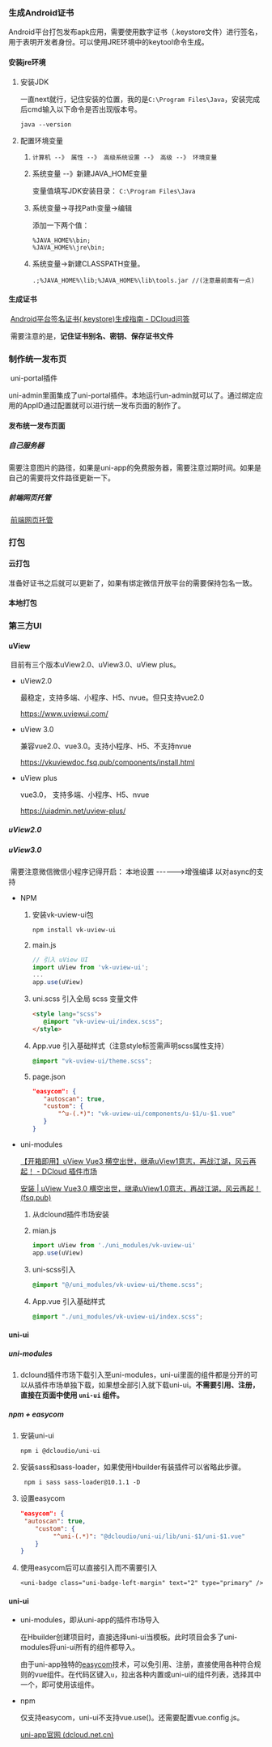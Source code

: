 ### 生成Android证书

​	Android平台打包发布apk应用，需要使用数字证书（.keystore文件）进行签名，用于表明开发者身份。可以使用JRE环境中的keytool命令生成。

#### 安装jre环境

1. 安装JDK

   一直next就行，记住安装的位置，我的是`C:\Program Files\Java`，安装完成后cmd输入以下命令是否出现版本号。

   ```
   java --version
   ```

2. 配置环境变量

   1.   `计算机 --》 属性 --》 高级系统设置 --》 高级 --》 环境变量`	

   2. 系统变量  --》新建JAVA_HOME变量

      变量值填写JDK安装目录： `C:\Program Files\Java`

   3. 系统变量→寻找Path变量→编辑

      添加一下两个值：

      ```
      %JAVA_HOME%\bin;
      %JAVA_HOME%\jre\bin;
      ```

   4. 系统变量→新建CLASSPATH变量。

      ```
      .;%JAVA_HOME%\lib;%JAVA_HOME%\lib\tools.jar //(注意最前面有一点)
      ```

#### 生成证书

​	[Android平台签名证书(.keystore)生成指南 - DCloud问答](https://ask.dcloud.net.cn/article/35777)

​	需要注意的是，**记住证书别名、密钥、保存证书文件**

### 制作统一发布页

​	uni-portal插件

​	uni-admin里面集成了uni-portal插件。本地运行un-admin就可以了。通过绑定应用的AppID通过配置就可以进行统一发布页面的制作了。

#### 发布统一发布页面

##### 自己服务器

​	需要注意图片的路径，如果是uni-app的免费服务器，需要注意过期时间。如果是自己的需要将文件路径更新一下。

##### 前端网页托管

​	[前端网页托管](https://uniapp.dcloud.net.cn/uniCloud/hosting.html)

### 打包

#### 云打包

​	准备好证书之后就可以更新了，如果有绑定微信开放平台的需要保持包名一致。

#### 本地打包

### 第三方UI

#### uView

​	目前有三个版本uView2.0、uView3.0、uView plus。

- uView2.0 

  最稳定，支持多端、小程序、H5、nvue。但只支持vue2.0

  https://www.uviewui.com/

- uView 3.0

  兼容vue2.0、vue3.0。支持小程序、H5、不支持nvue

  https://vkuviewdoc.fsq.pub/components/install.html

- uView plus

  vue3.0， 支持多端、小程序、H5、nvue

  https://uiadmin.net/uview-plus/

##### uView2.0

##### uView3.0

​		需要注意微信微信小程序记得开启： 本地设置 ------>增强编译	以对async的支持

- NPM

  1. 安装vk-uview-ui包

     ```
     npm install vk-uview-ui
     ```

  2. main.js

     ```js
     // 引入 uView UI
     import uView from 'vk-uview-ui';
     ...
     app.use(uView)
     ```

  3. uni.scss 引入全局 scss 变量文件 

     ```html
     <style lang="scss">
     	@import "vk-uview-ui/index.scss";
     </style>
     ```

  4. App.vue 引入基础样式（注意style标签需声明scss属性支持） 

     ```css
     @import "vk-uview-ui/theme.scss";
     ```

  5. page.json

     ```json
     "easycom": {
     	"autoscan": true,
     	"custom": {
     		"^u-(.*)": "vk-uview-ui/components/u-$1/u-$1.vue"
     	}
     }
     ```

- uni-modules

  [【开箱即用】uView Vue3 横空出世，继承uView1意志，再战江湖，风云再起！ - DCloud 插件市场](https://ext.dcloud.net.cn/plugin?id=6692)
  
  [安装 | uView Vue3.0 横空出世，继承uView1.0意志，再战江湖，风云再起！ (fsq.pub)](https://vkuviewdoc.fsq.pub/components/install.html)
  
  1. 从dclound插件市场安装
  
  2. mian.js
  
     ```js
     import uView from './uni_modules/vk-uview-ui'
     app.use(uView)
     ```
  
  3. uni-scss引入
  
     ```css
     @import "@/uni_modules/vk-uview-ui/theme.scss";
     ```
  
  4. App.vue 引入基础样式
  
     ```css
     @import "./uni_modules/vk-uview-ui/index.scss";
     ```

#### uni-ui

##### uni-modules

1. dclound插件市场下载引入至uni-modules，uni-ui里面的组件都是分开的可以从插件市场单独下载，如果想全部引入就下载uni-ui。**不需要引用、注册，直接在页面中使用 `uni-ui` 组件。**

##### npm + easycom

1. 安装uni-ui

   ```
   npm i @dcloudio/uni-ui
   ```

2. 安装sass和sass-loader，如果使用Hbuilder有装插件可以省略此步骤。

   ```
    npm i sass sass-loader@10.1.1 -D
   ```

3. 设置easycom

   ```json
   "easycom": {
   	"autoscan": true,
       "custom": {
      	 	"^uni-(.*)": "@dcloudio/uni-ui/lib/uni-$1/uni-$1.vue"
       }
   }
   ```

4. 使用easycom后可以直接引入而不需要引入

   ```
   <uni-badge class="uni-badge-left-margin" text="2" type="primary" />
   ```

   

#### uni-ui

- uni-modules，即从uni-app的插件市场导入

  在Hbuilder创建项目时，直接选择uni-ui当模板。此时项目会多了uni-modules将uni-ui所有的组件都导入。

  由于uni-app独特的[easycom](https://uniapp.dcloud.io/collocation/pages?id=easycom)技术，可以免引用、注册，直接使用各种符合规则的vue组件。在代码区键入`u`，拉出各种内置或uni-ui的组件列表，选择其中一个，即可使用该组件。

- npm

  仅支持easycom，uni-ui不支持vue.use()。还需要配置vue.config.js。

  [uni-app官网 (dcloud.net.cn)](https://uniapp.dcloud.net.cn/component/uniui/quickstart.html)
